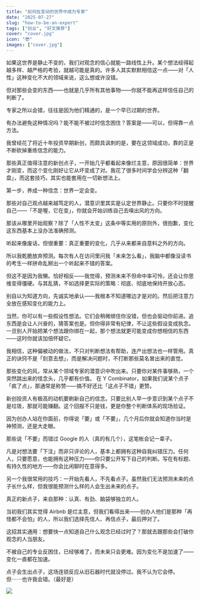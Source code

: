 ```yaml
---
title: "如何在变动的世界中成为专家"
date: "2025-07-27"
slug: "how-to-be-an-expert"
tags: ["创业", "好文推荐"]
cover: "cover.jpg"
icon: "😎"
images: ["cover.jpg"]
---
```

如果这世界是静止不变的，我们对观念的信心就能一路线性上升。某个想法经得起越多样、越严格的考验，就越可能是真的。许多人其实默默相信这一点——对「人性」这种变化不大的领域来说，这么想或许没错。



但对那些会变的东西——也就是几乎所有其他事物——你就不能再这样信任自己的判断了。



专家之所以会错，往往是因为他们精通的，是一个早已过期的世界。



有办法避免这种情况吗？能不能不被过时信念困住？答案是——可以，但得靠一点方法。



我曾经花了将近十年投资早期新创，而颇具讽刺的是，要在这领域成功，靠的正是不断砍掉重练信念的能力。



那些真正值得注意的新创点子，一开始几乎都看起来像烂主意，原因很简单：世界才刚变，而这个变化刚好让它从坏变成了对。我花了很多时间学会分辨这种「翻盘」，而这套技巧，其实也能套用在一切新想法上。



第一步，养成一种信念：世界一定会变。



那些对自己观点越来越笃定的人，潜意识里其实是认定世界静止。只要你不时提醒自己——「不是喔，它在变」，你就会开始训练自己去嗅出风的方向。



那该从哪里开始观察？除了「人性不太变」这条中等实用的原则外，很抱歉，变化这东西基本上没办法准确预测。



听起来像废话，但很重要：真正重要的变化，几乎从来都来自意料之外的方向。



所以我乾脆放弃预测。每次有人在访问里问我「未来怎么看」，我脑中都像没读书的考生一样拼命乱掰出一个听起来不错的答案。



但这不是因为我懒。恰好相反——我觉得，预测未来不但命中率可怜，还会让你思维变得僵硬。与其乱猜，不如选择更实际的策略：彻底、彻底地保持开放心态。



别自以为知道方向，先诚实地承认——我根本不知道哪边才是对的。然后把注意力全放在感知变化的能力上。



当然，你可以有一些假设性想法。它们会稍微绑住你没错，但也会驱动你前进。追东西是会让人兴奋的，猜答案也是。但你得非常有纪律，不让这些假设变成执念。
一旦别人开始把某个想法跟你绑在一起，那个想法就更可能变成你想相信的东西——这时你就该加倍怀疑它。



我相信，这种偏被动的做法，不只对判断想法有帮助，连产出想法也一样管用。真正的诀窍不是「刻意去想」，而是解决问题时，不打断那些莫名冒出来的直觉。



那些变化的风，常从某个领域专家的潜意识中吹出来。只要你对某件事够熟，一个突然跳出来的怪念头，几乎都有价值。
在 Y Combinator，如果我们说某个点子「疯了点」，那通常是称赞——搞不好还比「这点子不错」更赞。



新创投资人有极高的动机要刷新自己的信念。只要比别人早一步意识到某个点子不是垃圾，那就可能赚翻。这个回报不只是钱，更是你整个判断体系的现场验证。



因为创办人站在你面前，你得说「要」或「不要」，几个月后你就会知道你当时是神预测，还是大走眼。



那些说「不要」而错过 Google 的人（真的有几个），这笔帐会记一辈子。



凡是对想法要「下注」而非只评论的人，基本上都拥有这种自我纠错压力。任何人，只要愿意，也能拥有这种压力——你只要公开写下自己的判断。写在有标题、有持久性的地方——你会比闲聊时在意得多。



另一个我很常用的技巧：一开始先看人，不先看点子。虽然我们无法预测未来的点子长什么样，但我很能预测什么样的人会生出未来的点子。



真正的新点子，来自那种：认真、有劲、脑袋够独立的人。



当初我们其实觉得 Airbnb 是烂主意，但我们看得出来——创办人他们是那种「再怪都不会怕」的人，所以我们选择先信人、再信点子，最后押对了。



这招其实通用：想要快一点知道自己什么观念已经过时了？那就去跟那些会打破你观念的人当朋友。



不被自己的专业反困住，已经够难了，而未来只会更难。因为变化不是加速了——变化一直都在加速。



点子会生出点子，这场连锁反应从旧石器时代就没停过。我不认为它会停。
但⋯⋯也许我会错。（最好是）




![](https://prod-files-secure.s3.us-west-2.amazonaws.com/112d0858-5090-4d34-a606-b75eb8d65fd2/46476355-9cf3-4e99-9b7a-3531bc426380/1000202064.png?X-Amz-Algorithm=AWS4-HMAC-SHA256&X-Amz-Content-Sha256=UNSIGNED-PAYLOAD&X-Amz-Credential=ASIAZI2LB4667XHSYVOG%2F20250830%2Fus-west-2%2Fs3%2Faws4_request&X-Amz-Date=20250830T083418Z&X-Amz-Expires=3600&X-Amz-Security-Token=IQoJb3JpZ2luX2VjEHgaCXVzLXdlc3QtMiJIMEYCIQDAfhAwK9AzFwwlTKnYubiQLppmA7sU%2FDUyE9MC2mREUAIhAJhbAYhHnru2V0AolUJmHPGjGkoK0nA%2FU0EpBk7jKTgTKogECND%2F%2F%2F%2F%2F%2F%2F%2F%2F%2FwEQABoMNjM3NDIzMTgzODA1IgxbPY5O6Y%2F1bYdeZRUq3APvOvUR5W%2BAwE3UhANUyqb3ifaJ6LyWDS8vc82qKWB%2BC94qzt8gLgKDY%2B4Zk0aagpBMJQf5Hz3yEOMtI06CETIUInByquXCKMeH5RWMcK6U%2FKqRU0RR679hlqimv5AvW2PRrilXs7R%2FrXUhoTBXKirsxkAQhtxQeQxYvQKORca8U9QnLELcwvdyN%2FojkstnDcUbKJ6BWn1l37tzqZBvavIYX%2FeO2aHuK%2FR5y4uXz6%2BX8XpRH3ddtXGYnuQmUemUFtfA%2B%2FUVdEgIKKeG1QjNXLWdsvF2kR4hkzaSNFvxXCpSOnvziphw7nFbOxgFy635uC75yrjK8XKrl0%2FsG1EYI2c9xEyVQQtyOCVgO6CU45rp3jfx2V0Yeef8kgf9aTpYRqvIpLH4lz7YmGUR7wTjcvPwO7Pdbgs0Z1YjUMoLlOge13ySSt7ettm2RNlwBDIn6Y5kwMmiBCVxzZOoD0KrzXgCZxSOtLeKY%2BvMy2dWZ4K4XASwkCmBmi%2B0iNVc9i6Bc7mLIC1FZGt4pYUTtsgKMg9eYM85AXBbJkhA11kBrFa1TKCCJizuSD%2B2Td3vYzkk1E5%2BqC%2BIKLdFfgcvUi3bHsWbF48LCqtspUJytrEa%2FLwAapYtcETRmXcnmXBH0DCvy8rFBjqkAVVaMMcOkU2syGKzH7nwOhrpUXCOFvXWYMqTpYqc1BnjNwWWdbm66Afaa%2BFonWYnYkOOAZdmkYIK3Q%2Bvzasek%2Bm9gF4JyFbeVrdZrvnI3xu%2Bt6yQEF6vs2b%2BoclvBaozzVL4x84PLYcZJ%2F13WU%2FUGvL0Uz7p81Syu1sutLSndrcYLPvXXf1JWUz01bLmUnsFQcDg%2F2gwKJ8aMTlXaZ1cAjFiflsx&X-Amz-Signature=15b9d11f65cbf40e86a6169d5a78d08cc5ef581ba82e01b11ae47d7a40115e54&X-Amz-SignedHeaders=host&x-amz-checksum-mode=ENABLED&x-id=GetObject)

